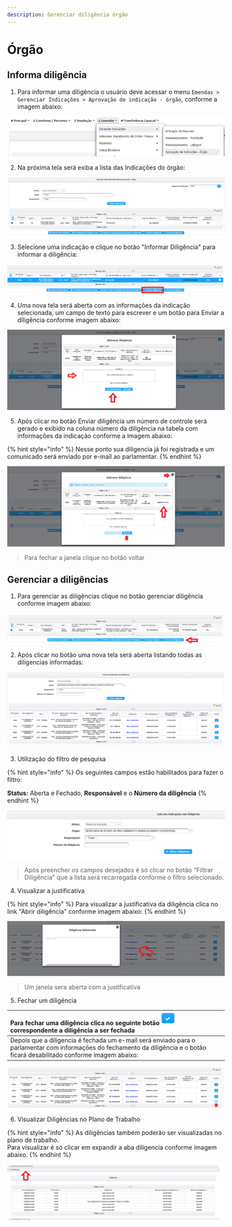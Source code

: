 ```yaml
---
description: Gerenciar diligência órgão
---
```


# Órgão

## Informa diligência

1. Para informar uma diligência o usuário deve acessar o menu  `Emendas > Gerenciar Indicações > Aprovação de indicação - órgão`, conforme a imagem abaixo:

![](../../.gitbook/assets/image%20%28142%29.png)

2. Na próxima tela será exiba a lista das Indicações do órgão:

![](../../.gitbook/assets/image%20%2825%29.png)

3. Selecione uma indicação e clique no botão "Informar Diligência"  para informar a diligência:

![](../../.gitbook/assets/image%20%2885%29.png)

4. Uma nova tela será aberta com as informações da indicação selecionada, um campo de texto para escrever e um botão para Enviar a diligência  conforme imagem abaixo:

![](../../.gitbook/assets/image%20%28184%29.png)

5. Após clicar no botão Enviar diligência um número de controle será gerado e exibido na coluna número da diligência na tabela com informações da indicação  conforme a imagem abaixo:

{% hint style="info" %}
Nesse ponto sua diligencia já foi registrada e um comunicado será enviado por e-mail ao parlamentar. 
{% endhint %}

![](../../.gitbook/assets/image%20%28127%29.png)

> Para fechar a janela clique no botão voltar

## Gerenciar a diligências

1. Para gerenciar as diligências clique no botão gerenciar diligência conforme imagem abaixo:

![](../../.gitbook/assets/image%20%28201%29.png)

2.  Após clicar no botão uma nova tela será aberta listando todas as diligencias informadas:

![](../../.gitbook/assets/image%20%28199%29.png)

3.  Utilização do filtro de pesquisa

{% hint style="info" %}
Os seguintes campos estão habilitados para fazer o filtro:

**Status:** Aberta e Fechado, **Responsável** e o **Número da diligência**
{% endhint %}



![](../../.gitbook/assets/image%20%28148%29.png)

> Após preencher os campos desejados é só clicar no botão "Filtrar Diligência" que a lista será recarregada conforme o filtro selecionado.

4. Visualizar a justificativa

{% hint style="info" %}
Para visualizar a justificativa da diligência clica no link "Abrir diligência" conforme imagem abaixo:
{% endhint %}

![](../../.gitbook/assets/image%20%2847%29.png)

> Um janela sera aberta com a justificativa

5.  Fechar um diligência

| Para fechar uma diligência clica no seguinte botão![](../../.gitbook/assets/image%20%28147%29.png)correspondente a diligência a ser fechada |
| :--- |
| Depois que a diligencia é fechada um e-mail será enviado para o parlamentar com informações do fechamento da diligência  e o botão ficará desabilitado conforme imagem abaixo: |

![](../../.gitbook/assets/image%20%2889%29.png)

6. Visualizar Diligências no Plano de Trabalho

{% hint style="info" %}
As diligências também poderão ser visualizadas no plano de trabalho.   
Para visualizar é só clicar em expandir a aba diligencia conforme imagem abaixo.
{% endhint %}

![](../../.gitbook/assets/image%20%28108%29.png)

